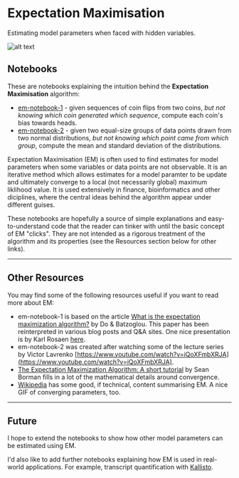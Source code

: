 # Expectation Maximisation

Estimating model parameters when faced with hidden variables.

![alt text](https://github.com/ajcr/em-explanation/blob/master/assets/em-red-blue-20-iterations.png)

## Notebooks

These are notebooks explaining the intuition behind the **Expectation Maximisation** algorithm:

- [em-notebook-1](https://github.com/ajcr/em-explanation/blob/master/em-notebook-1.ipynb) - given sequences of coin flips from two coins, *but not knowing which coin generated which sequence*, compute each coin's bias towards heads.
- [em-notebook-2](https://github.com/ajcr/em-explanation/blob/master/em-notebook-2.ipynb) - given two equal-size groups of data points drawn from two normal distributions, *but not knowing which point came from which group*, compute the mean and standard deviation of the distributions.


Expectation Maximisation (EM) is often used to find estimates for model parameters when some variables or data points are not observable. It is an iterative method which allows estimates for a model paramter to be update and ultimately converge to a local (not necessarily global) maximum liklihood value. It is used extensively in finance, bioinformatics and other diciplines, where the central ideas behind the algorithm appear under different guises.

These notebooks are hopefully a source of simple explanations and easy-to-understand code that the reader can tinker with until the basic concept of EM "clicks". They are not intended as a rigorous treatment of the algorithm and its properties (see the Resources section below for other links).

---

## Other Resources

You may find some of the following resources useful if you want to read more about EM:

- em-notebook-1 is based on the article [What is the expectation maximization algorithm?](https://www.nature.com/nbt/journal/v26/n8/pdf/nbt1406.pdf) by Do & Batzoglou. This paper has been reinterpreted in various blog posts and Q&A sites. One nice presentation is by Karl Rosaen [here](http://karlrosaen.com/ml/notebooks/em-coin-flips/).
- em-notebook-2 was created after watching some of the lecture series by Victor Lavrenko [https://www.youtube.com/watch?v=iQoXFmbXRJA](https://www.youtube.com/watch?v=iQoXFmbXRJA).
- [The Expectation Maximization Algorithm: A short tutorial](https://www.cs.utah.edu/~piyush/teaching/EM_algorithm.pdf) by Sean Borman fills in a lot of the mathematical details around convergence.
- [Wikipedia](https://en.wikipedia.org/wiki/Expectation%E2%80%93maximization_algorithm) has some good, if technical, content summarising EM. A nice GIF of converging parameters, too.

---

## Future

I hope to extend the notebooks to show how other model parameters can be estimated using EM.

I'd also like to add further notebooks explaining how EM is used in real-world applications. For example, transcript quantification with [Kallisto](https://pachterlab.github.io/kallisto/).

